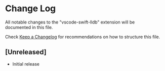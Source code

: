# Change Log

All notable changes to the "vscode-swift-lldb" extension will be documented in this file.

Check [Keep a Changelog](http://keepachangelog.com/) for recommendations on how to structure this file.

## [Unreleased]

- Initial release